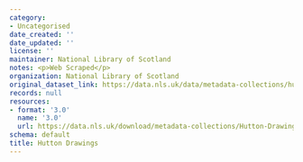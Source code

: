 ```yaml
---
category:
- Uncategorised
date_created: ''
date_updated: ''
license: ''
maintainer: National Library of Scotland
notes: <p>Web Scraped</p>
organization: National Library of Scotland
original_dataset_link: https://data.nls.uk/data/metadata-collections/hutton-drawings/
records: null
resources:
- format: '3.0'
  name: '3.0'
  url: https://data.nls.uk/download/metadata-collections/Hutton-Drawings.zip
schema: default
title: Hutton Drawings
---
```

